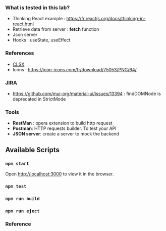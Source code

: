 ### What is tested in this lab?
 * Thinking React example : https://fr.reactjs.org/docs/thinking-in-react.html
 * Retrieve data from server : **fetch** function
 * Json server
 * Hooks : useState, useEffect

### References
 * [CLSX](https://github.com/lukeed/clsx)
 * Icons : https://icon-icons.com/fr/download/75053/PNG/64/


### JIRA
 * https://github.com/mui-org/material-ui/issues/13394 : findDOMNode is deprecated in StrictMode

### Tools
  * **RestMan** : opera extension to build http request
  * **Postman**: HTTP requests builder. To test your API
  * **JSON server**: create a server to mock the backend 


## Available Scripts

### `npm start`
Open [http://localhost:3000](http://localhost:3000) to view it in the browser.

### `npm test`

### `npm run build`

### `npm run eject`

### Reference

